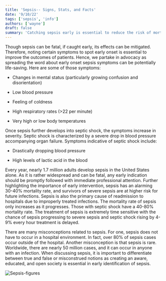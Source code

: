 ```yaml
---
title: 'Sepsis-- Signs, Stats, and Facts'
date: '9/10/22'
tags: ['sepsis', 'info']
authors: ['wayne']
draft: false
summary: 'Catching sepsis early is essential to reduce the risk of mortality. To effectively identify early-onset sepsis, it is important to know the signs to look for and thoroughly understand the condition.'
---
```

Though sepsis can be fatal, if caught early, its effects can be mitigated. Therefore, noting certain symptoms to spot early onset is essential to improve the outcomes of patients. Hence, we partake in advocacy as spreading the word about early onset sepsis symptoms can be potentially life-saving. Here are some of those symptoms:

-   Changes in mental status (particularly growing confusion and disorientation)
    
-   Low blood pressure
    
-   Feeling of coldness
    
-   High respiratory rates (>22 per minute)
    
-   Very high or low body temperatures
    
Once sepsis further develops into septic shock, the symptoms increase in severity. Septic shock is characterized by a severe drop in blood pressure accompanying organ failure. Symptoms indicative of septic shock include:

-   Drastically dropping blood pressure
    
-   High levels of lactic acid in the blood
    

Every year, nearly 1.7 million adults develop sepsis in the United States alone. As it is rather widespread and can be fatal, any early indication should be promptly followed with immediate professional attention. Further highlighting the importance of early intervention, sepsis has an alarming 30-40% mortality rate, and survivors of severe sepsis are at higher risk for future infections. Sepsis is also the primary cause of readmission to hospitals due to improperly treated infections. The mortality rate of sepsis only increases as it progresses. Those with septic shock have a 40-80% mortality rate. The treatment of sepsis is extremely time sensitive with the chance of sepsis progressing to severe sepsis and septic shock rising by 4-9% every hour treatment is delayed.

There are many misconceptions related to sepsis. For one, sepsis does not have to occur in a hospital environment. In fact, over 80% of sepsis cases occur outside of the hospital. Another misconception is that sepsis is rare. Worldwide, there are nearly 50 million cases, and it can occur in anyone with an infection. When discussing sepsis, it is important to differentiate between true and false or misconstrued notions as creating an aware, educated, and open society is essential in early identification of sepsis.



![Sepsis-figures](https://media.beckmancoulter.com/-/media/diagnostics/products/hematology/early-sepsis-indicator/images/sepsis-by-numbers-900x931.jpg?rev=d3051000f610491db8ebca49dcc9935e&hash=1DDBB0CDED76137CFC4F3A5CC2A347FF)




